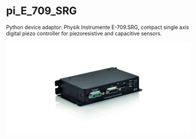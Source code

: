 # pi_E_709_SRG
Python device adaptor: Physik Instrumente E-709.SRG, compact single axis digital piezo controller for piezoresistive and capacitive sensors.

![social_preview](https://github.com/amsikking/pi_E_709_SRG/blob/main/social_preview.png)
